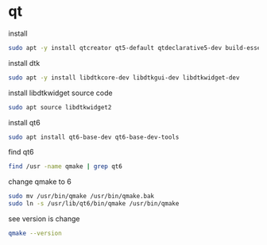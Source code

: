 # qt

install
```sh
sudo apt -y install qtcreator qt5-default qtdeclarative5-dev build-essential qttools5-dev-tools
```

install dtk
```sh
sudo apt -y install libdtkcore-dev libdtkgui-dev libdtkwidget-dev
```

install libdtkwidget source code
```sh
sudo apt source libdtkwidget2
```

install qt6
```sh
sudo apt install qt6-base-dev qt6-base-dev-tools
```

find qt6
```sh
find /usr -name qmake | grep qt6
```

change qmake to 6

```sh
sudo mv /usr/bin/qmake /usr/bin/qmake.bak
sudo ln -s /usr/lib/qt6/bin/qmake /usr/bin/qmake
```

see version is change
```sh
qmake --version
```